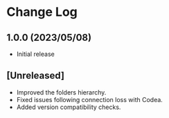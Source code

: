 # Change Log

## 1.0.0 (2023/05/08)

- Initial release

## [Unreleased]

- Improved the folders hierarchy.
- Fixed issues following connection loss with Codea.
- Added version compatibility checks.

